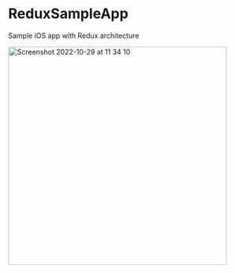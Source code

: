 # ReduxSampleApp
Sample iOS app with Redux architecture

<img width="443" alt="Screenshot 2022-10-29 at 11 34 10" src="https://user-images.githubusercontent.com/44808549/198822264-a4b5b75c-ee91-4a46-b5b9-c115c3c4117d.png">
